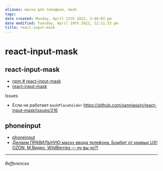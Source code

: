 ```yaml
---
aliases: маска для телефона, mask
tags: 
date created: Monday, April 11th 2022, 3:46:03 pm
date modified: Tuesday, April 19th 2022, 12:11:33 pm
title: react-input-mask
---
```


# react-input-mask

## react-input-mask

- [npm # react-input-mask](https://www.npmjs.com/package/react-input-mask)
- [react-input-mask](https://github.com/sanniassin/react-input-mask)

Issues

- Если не работает `maskPlaceholder` https://github.com/sanniassin/react-input-mask/issues/216

## phoneinput

- [phoneinput](https://github.com/alexey-goloburdin/phoneinput)
- [Делаем ПРАВИЛЬНУЮ маску ввода телефона. Бомбит от кривых UX! OZON, М.Видео, WildBerries — ну вы чо?!](https://www.youtube.com/watch?v=Lxj_v5z0xRE)

---

###### Refferences
